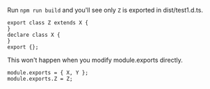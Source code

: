 Run `npm run build` and you'll see only `Z` is exported in dist/test1.d.ts.

```
export class Z extends X {
}
declare class X {
}
export {};
```

This won't happen when you modify module.exports directly.

```
module.exports = { X, Y };
module.exports.Z = Z;
```
